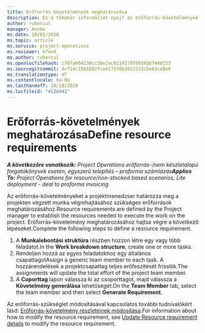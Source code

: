 ```yaml
---
title: Erőforrás-követelmények meghatározása
description: Ez a témakör információt nyújt az erőforrás-követelmények meghatározásával kapcsolatban.
author: ruhercul
manager: Annbe
ms.date: 10/01/2020
ms.topic: article
ms.service: project-operations
ms.reviewer: kfend
ms.author: ruhercul
ms.openlocfilehash: c707a664230cc56e2ac8114279f091936f446153
ms.sourcegitcommit: 4cf1dc1561b92fca4175f0b3813133c5e63ce8e6
ms.translationtype: HT
ms.contentlocale: hu-HU
ms.lasthandoff: 10/28/2020
ms.locfileid: "4126441"
---
```

# <a name="define-resource-requirements"></a><span data-ttu-id="c3fda-103">Erőforrás-követelmények meghatározása</span><span class="sxs-lookup"><span data-stu-id="c3fda-103">Define resource requirements</span></span>

<span data-ttu-id="c3fda-104">_**A következőre vonatkozik:** Project Operations erőforrás-/nem készletalapú forgatókönyvek esetén, egyszerű telepítés – proforma számlázás_</span><span class="sxs-lookup"><span data-stu-id="c3fda-104">_**Applies To:** Project Operations for resource/non-stocked based scenarios, Lite deployment - deal to proforma invoicing_</span></span>

<span data-ttu-id="c3fda-105">Az erőforrás-követelményeket a projektmenedzser határozza meg a projekten végzett munka végrehajtásához szükséges erőforrások meghatározásához.</span><span class="sxs-lookup"><span data-stu-id="c3fda-105">Resource requirements are defined by the Project manager to establish the resources needed to execute the work on the project.</span></span> <span data-ttu-id="c3fda-106">Erőforrás-követelmény meghatározásához hajtsa végre a következő lépéseket.</span><span class="sxs-lookup"><span data-stu-id="c3fda-106">Complete the following steps to define a resource requirement.</span></span>

1.  <span data-ttu-id="c3fda-107">A **Munkalebontási struktúra** részben hozzon létre egy vagy több feladatot.</span><span class="sxs-lookup"><span data-stu-id="c3fda-107">In the **Work breakdown structure**, create one or more tasks.</span></span>
2.  <span data-ttu-id="c3fda-108">Rendeljen hozzá az egyes feladatokhoz egy általános csapattagot</span><span class="sxs-lookup"><span data-stu-id="c3fda-108">Assign a generic team member to each task.</span></span> <span data-ttu-id="c3fda-109">A hozzárendelések a projektcsapattag teljes erőfeszítését frissítik.</span><span class="sxs-lookup"><span data-stu-id="c3fda-109">The assignments will update the total effort of the project team member.</span></span>
3.  <span data-ttu-id="c3fda-110">A **Coporttag** lapon válassza ki az csoporttagot, majd válassza a **Követelmény generálása** lehetőséget.</span><span class="sxs-lookup"><span data-stu-id="c3fda-110">On the **Team Member** tab, select the team member and then select **Generate Requirement**.</span></span>

<span data-ttu-id="c3fda-111">Az erőforrás-szükséglet módosításával kapcsolatos további tudnivalókért lásd: [Erőforrás-követelmény részleteinek módosítása](define-resource-requirements.md).</span><span class="sxs-lookup"><span data-stu-id="c3fda-111">For information about how to modify the resource requirement, see [Update Resource requirement details](define-resource-requirements.md) to modify the resource requirement.</span></span>